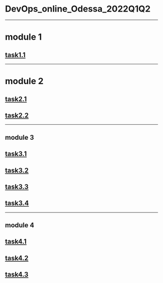 # **DevOps_online_Odessa_2022Q1Q2**
***
#  module 1
## [task1.1](https://github.com/terra144481/DevOps_online_Odessa_2022Q1Q2/tree/main/m1/task1.1)
***
# module 2
## [task2.1](https://github.com/terra144481/DevOps_online_Odessa_2022Q1Q2/tree/main/m2/task2.1)
## [task2.2](https://github.com/terra144481/DevOps_online_Odessa_2022Q1Q2/tree/main/m2/task2.2)
***
## module 3
## [task3.1](https://github.com/terra144481/DevOps_online_Odessa_2022Q1Q2/tree/main/m3/task3.1)
## [task3.2](https://github.com/terra144481/DevOps_online_Odessa_2022Q1Q2/tree/main/m3/task3.2)
## [task3.3](https://github.com/terra144481/DevOps_online_Odessa_2022Q1Q2/tree/main/m3/task3.3)
## [task3.4](https://github.com/terra144481/DevOps_online_Odessa_2022Q1Q2/tree/main/m3/task3.4)
***
## module 4
## [task4.1](https://github.com/terra144481/DevOps_online_Odessa_2022Q1Q2/tree/main/m4/task4.1)
## [task4.2](https://github.com/terra144481/DevOps_online_Odessa_2022Q1Q2/tree/main/m4/task4.2)
## [task4.3](https://github.com/terra144481/DevOps_online_Odessa_2022Q1Q2/tree/main/m4/task4.3)
